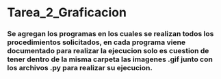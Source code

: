 # Tarea_2_Graficacion
### Se agregan los programas en los cuales se realizan todos los procedimientos solicitados, en cada programa viene documentado para realizar la ejecucion solo es cuestion de tener dentro de la misma carpeta las imagenes .gif junto con los archivos .py para realizar su ejecucion.

